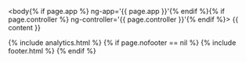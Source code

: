 <!DOCTYPE html>
<html lang="en">
<head>
  <script type="text/javascript">
    var path = location.pathname.replace(/^\/(.*)\/$/g, '$1');
    var redirects = {
      'faq': '/faq/introduction/',
      'faq/#advanced': '/faq/advanced/',
      'faq/#basic': '/faq/basic/',
      'faq/#introdcution': '/faq/introdcution/',
      'api': '/developer/api',
      'intro': '/intro/welcome/',
      'intro/#customizing': '/intro/appdev/',
      'intro/#explore': '/intro/explore/',
      'intro/#howworks': '/intro/howworks/',
      'intro/#next': '/intro/next/',
      'intro/#welcome': '/intro/welcome/',
      'tutorials/videos': '/tutorials/videos/welcome/',
      'tutorials/videos/#advancedtutorial': '/tutorials/videos/advancedtutorial/',
      'tutorials/videos/#basictutorial': '/tutorials/videos/basictutorial/',
      'tutorials/videos/#developertutorial': '/tutorials/videos/developertutorial/',
      'tutorials/videos/#intro': '/tutorials/videos/intro/',
      'tutorials/videos/#walkthrough': '/tutorials/videos/walkthrough/',
      'tutorials/videos/#welcome': '/tutorials/videos/welcome/',
      'tutorials/walkthroughs': '/tutorials/walkthroughs/eventmanager/',
      'tutorials/walkthroughs/#moviemanager': '/tutorials/walkthroughs/moviemanager/',
      'tutorials/walkthroughs/#servicetracker': '/tutorials/walkthroughs/servicetracker/',
      'userguide': '/userguide/introduction/',
      'userguide/#actions': '/userguide/actions/',
      'userguide/#docker': '/userguide/docker/',
      'userguide/#forms': '/userguide/forms/',
      'userguide/#groups': '/userguide/groups/',
      'userguide/#introduction': '/userguide/introduction/',
      'userguide/#projects': '/userguide/projects/',
      'userguide/#resources': '/userguide/resources/',
      'userguide/#submissions': '/userguide/submissions/',
      'userguide/#teams': '/userguide/teams/',
      'userguide/#project-templates': '/userguide/project-templates/',
      'userguide/#env': '/userguide/environment-switcher/',
      'userguide/#existing-resource-fields': '/userguide/existing-resource-fields/',
      'userguide/#form-components': '/userguide/form-components/',
      'userguide/#layout-components': '/userguide/layout-components/',
      'userguide/#roles-and-permissions': '/userguide/roles-and-permissions/',
      'integrations': '/developer/integrations/start/',
      'integrations/#linkedin': '/integrations/oauth/#linkedin',
      'intro/#deployapp': '/intro/customizing/#deployapp',
      'intro/#modifyapp': '/intro/customizing/#modifyapp',
      'intro/#updatingform': '/intro/customizing/#updatingform',
      'intro/#api': '/intro/explore/#api',
      'intro/#data': '/intro/explore/#data',
      'intro/#forms': '/intro/explore/#forms',
      'intro/#preview': '/intro/explore/#preview',
      'intro/#resources': '/intro/explore/#resources',
      'intro/#actions': '/intro/howworks/#actions',
      'intro/#dynamicrender': '/intro/howworks/#dynamicrender',
      'intro/#formembeds': '/intro/howworks/#formembeds',
      'intro/#restapi': '/intro/howworks/#restapi',
      'tutorials/videos/#part2': '/tutorials/videos/developertutorial/#part2',
      'tutorials/videos/#part3': '/tutorials/videos/developertutorial/#part3',
      'tutorials/videos/#dynamicRole': '/tutorials/videos/advancedtutorial/#dynamicRole',
      'tutorials/videos/#nested-resource': '/tutorials/videos/basictutorial/#nested-resource',
      'tutorials/videos/#oauth': '/tutorials/videos/advancedtutorial/#oauth',
      'tutorials/videos/#resourceAccess': '/tutorials/videos/advancedtutorial/#resourceAccess',
      'tutorials/videos/#rolespermissions': '/tutorials/videos/basictutorial/#rolespermissions',
      'tutorials/videos/#s3': '/tutorials/videos/advancedtutorial/#s3',
      'tutorials/videos/#user-table': '/tutorials/videos/basictutorial/#user-table',
      'tutorials/walkthroughs/#actions': '/tutorials/walkthroughs/servicetracker/#actions',
      'tutorials/walkthroughs/#application-create': '/tutorials/walkthroughs/servicetracker/#application-create',
      'tutorials/walkthroughs/#app-resources': '/tutorials/walkthroughs/servicetracker/#app-resources',
      'tutorials/walkthroughs/#code': '/tutorials/walkthroughs/servicetracker/#code',
      'tutorials/walkthroughs/#configuration': '/tutorials/walkthroughs/servicetracker/#configuration',
      'tutorials/walkthroughs/#create-project': '/tutorials/walkthroughs/servicetracker/#create-project',
      'tutorials/walkthroughs/#dependencies': '/tutorials/walkthroughs/servicetracker/#dependencies',
      'tutorials/walkthroughs/#formio-init': '/tutorials/walkthroughs/servicetracker/#formio-init',
      'tutorials/walkthroughs/#intro': '/tutorials/walkthroughs/servicetracker/#intro',
      'tutorials/walkthroughs/#resource-registration': '/tutorials/walkthroughs/servicetracker/#resource-registration',
      'tutorials/walkthroughs/#resources': '/tutorials/walkthroughs/servicetracker/#resources',
      'tutorials/walkthroughs/#restructure': '/tutorials/walkthroughs/servicetracker/#restructure',
      'tutorials/walkthroughs/#setup': '/tutorials/walkthroughs/servicetracker/#setup',
      'tutorials/walkthroughs/#structure': '/tutorials/walkthroughs/servicetracker/#structure',
      'tutorials/walkthroughs/#user-auth': '/tutorials/walkthroughs/servicetracker/#user-auth',
      'tutorials/walkthroughs/#users': '/tutorials/walkthroughs/servicetracker/#users',
      'userguide/#cutomer-applications': '/userguide/introduction/#cutomer-applications',
      'userguide/#user-portal-page': '/userguide/introduction/#user-portal-page',
      'userguide/#action-authentication': '/userguide/actions/#action-authentication',
      'userguide/#action-email': '/userguide/actions/#action-email',
      'userguide/#action-jira': '/userguide/actions/#action-jira',
      'userguide/#action-oauth': '/userguide/actions/#action-oauth',
      'userguide/#action-office365-calendar': '/userguide/actions/#action-office365-calendar',
      'userguide/#action-office365-contact': '/userguide/actions/#action-office365-contact',
      'userguide/#action-role-assignment': '/userguide/actions/#action-role-assignment',
      'userguide/#action-sql': '/userguide/actions/#action-sql',
      'userguide/#action-sqlconnector': '/userguide/actions/#action-sqlconnector',
      'userguide/#action-webhook': '/userguide/actions/#action-webhook',
      'userguide/#adding-action': '/userguide/actions/#adding-action',
      'userguide/#docker-deploy': '/userguide/docker/#docker-deploy',
      'userguide/#docker-dns': '/userguide/docker/#docker-dns',
      'userguide/#docker-explore': '/userguide/docker/#docker-explore',
      'userguide/#docker-installation': '/userguide/docker/#docker-installation',
      'userguide/#docker-paas': '/userguide/docker/#docker-paas',
      'userguide/#docker-server': '/userguide/docker/#docker-server',
      'userguide/#docker-variables': '/userguide/docker/#docker-variables',
      'userguide/#radio': '/userguide/form-components/#radio',
      'userguide/#add-form-component': '/userguide/form-components/#add-form-component',
      'userguide/#address': '/userguide/form-components/#address',
      'userguide/#button': '/userguide/form-components/#button',
      'userguide/#calculated-value': '/userguide/form-components/#calculated-value',
      'userguide/#checkbox': '/userguide/form-components/#checkbox',
      'userguide/#component-api': '/userguide/form-components/#component-api',
      'userguide/#component-layout-settings': '/userguide/form-components/#component-layout-settings',
      'userguide/#conditional-components': '/userguide/form-components/#conditional-components',
      'userguide/#content-component': '/userguide/form-components/#content-component',
      'userguide/#currency': '/userguide/form-components/#currency',
      'userguide/#custom': '/userguide/form-components/#custom',
      'userguide/#datetime': '/userguide/form-components/#datetime',
      'userguide/#edit-form-component': '/userguide/form-components/#edit-form-component',
      'userguide/#email': '/userguide/form-components/#email',
      'userguide/#file': '/userguide/form-components/#file',
      'userguide/#hidden': '/userguide/form-components/#hidden',
      'userguide/#html-element-component': '/userguide/form-components/#html-element-component',
      'userguide/#image': '/userguide/form-components/#image',
      'userguide/#number': '/userguide/form-components/#number',
      'userguide/#password': '/userguide/form-components/#password',
      'userguide/#phonenumber': '/userguide/form-components/#phonenumber',
      'userguide/#resource': '/userguide/form-components/#resource',
      'userguide/#select': '/userguide/form-components/#select',
      'userguide/#selectboxes': '/userguide/form-components/#selectboxes',
      'userguide/#signature': '/userguide/form-components/#signature',
      'userguide/#textarea': '/userguide/form-components/#textarea',
      'userguide/#textfield': '/userguide/form-components/#textfield',
      'userguide/#copy-form': '/userguide/forms/#copy-form',
      'userguide/#delete-form': '/userguide/forms/#delete-form',
      'userguide/#edit-form': '/userguide/forms/#edit-form',
      'userguide/#new-form': '/userguide/forms/#new-form',
      'userguide/#assigning-group-access': '/userguide/groups/#assigning-group-access',
      'userguide/#making-groupusers': '/userguide/groups/#making-groupusers',
      'userguide/#making-publicusers': '/userguide/groups/#making-publicusers',
      'userguide/#group-structure': '/userguide/groups/#group-structure',
      'userguide/#columns': '/userguide/layout-components/#columns',
      'userguide/#container': '/userguide/layout-components/#container',
      'userguide/#data-grid': '/userguide/layout-components/#data-grid',
      'userguide/#fieldset': '/userguide/layout-components/#fieldset',
      'userguide/#panels': '/userguide/layout-components/#panels',
      'userguide/#table': '/userguide/layout-components/#table',
      'userguide/#well': '/userguide/layout-components/#well',
      'userguide/#new-project': '/userguide/projects/#new-project',
      'userguide/#project-dashboard': '/userguide/projects/#project-dashboard',
      'userguide/#settings-project': '/userguide/projects/#settings-project',
      'userguide/#permissions': '/userguide/roles-and-permissions/#permissions',
      'userguide/#role-assignment': '/userguide/roles-and-permissions/#role-assignment',
      'userguide/#roles': '/userguide/roles-and-permissions/#roles',
      'userguide/#submissionpermissions': '/userguide/roles-and-permissions/#submissionpermissions',
      'userguide/#exporting-submissions': '/userguide/submissions/#exporting-submissions',
      'userguide/#view-submissions': '/userguide/submissions/#view-submissions',
      'userguide/#adding-accounts-team': '/userguide/teams/#adding-accounts-team',
      'userguide/#assigning-teams-project': '/userguide/teams/#assigning-teams-project',
      'userguide/#create-team': '/userguide/teams/#create-team',
      'userguide/#template-previews': '/userguide/project-templates/#template-previews',
      'developer/info/welcome/': '/developer/welcome/',
      'developer/info/angular/': '/developer/frameworks/#angular',
      'developer/info/offline/': '/developer/offline/',
      'developer/info/emaillogin/': '/integrations/emaillogin/',
      'developer/info/sso/': '/integrations/sso/',
      'developer/info/auth0/': '/integrations/auth0/',
      'developer/info/react/': '/developer/frameworks/#react',
      'developer/info/cordova/': '/developer/cordova/',
      'developer/info/middleware/': '/developer/middleware/',
      'developer/info/lambda/': '/developer/lambda/',
      'developer/info/bootstrap/': '/developer/libraries/#cli',
      'developer/info/node-library/': '/developer/libraries/#node',
      'developer/api/postman/': '/developer/api/',
      'developer/integrations/start/': '/integrations/start/',
      'developer/integrations/email/': '/integrations/email/',
      'developer/integrations/filestorage/': '/integrations/filestorage/',
      'developer/integrations/oauth/': '/integrations/oauth/',
      'developer/integrations/office365/': '/integrations/office365/',
      'developer/integrations/hubspot/': '/integrations/hubspot/',
      'developer/integrations/googledrive/': '/integrations/googledrive/',
      'developer/deployments/aws/': '/tutorials/deployment/aws/',
      'developer/deployments/bluemix/': '/tutorials/deployment/bluemix/',
      'developer/libraries/javascript/': '/developer/frameworks/#javascript',
      'developer/libraries/angular2/': '/developer/frameworks/#angular',
      'developer/libraries/angular/': '/developer/frameworks/#angularjs',
      'developer/libraries/react/': '/developer/frameworks/#react',
      'developer/libraries/cli/': '/developer/libraries/#cli',
      'developer/libraries/node/': '/developer/libraries/#node',
      'developer/libraries/php/': '/developer/libraries/#php',
      'developer/libraries/viewer/': '/developer/libraries/#viewer',
      'developer/api/postman.': '/developer/api/',
      'developer/api/#postman': '/developer/api/',
      'developer/deployments': '/tutorials/deployment/aws/',
      'developer/deployments/#aws': '/tutorials/deployment/aws/',
      'developer/deployments/#bluemix': '/tutorials/deployments/bluemix/',
      'developer/info/#cordova': '/developer/cordova/',
      'developer/info/#angular': '/developer/frameworks/#angular',
      'developer/info/#auth0': '/integrations/auth0/',
      'developer/info/#bootstrap': '/developer/libraries/#cli',
      'developer/info/#emaillogin': '/integrations/emaillogin/',
      'developer/info/#lambda': '/developer/lambda/',
      'developer/info/#middleware': '/developer/middleware/',
      'developer/info/#node-library': '/developer/libraries/#node',
      'developer/info/#offline': '/developer/offline/',
      'developer/info/#react': '/developer/frameworks/#react',
      'developer/info/#welcome': '/developer/welcome/',
      'developer/integrations': '/integrations/start/',
      'developer/integrations/#email': '/integrations/email/',
      'developer/integrations/#filestorage': '/integrations/filestorage/',
      'developer/integrations/#google-drive': '/integrations/google-drive/',
      'developer/integrations/#hubspot': '/integrations/hubspot/',
      'developer/integrations/#oauth': '/integrations/oauth/',
      'developer/integrations/#office365': '/integrations/office365/',
      'developer/integrations/#start': '/integrations/start/',
      'developer/api/#formio-account': '/developer/api/',
      'developer/api/#project-user': '/developer/api/',
      'developer/api/#create': '/developer/api/',
      'developer/api/#delete': '/developer/api/',
      'developer/api/#index': '/developer/api/',
      'developer/api/#read': '/developer/api/',
      'developer/api/#update': '/developer/api/',
      'developer/deployments/#aws-auth': '/tutorials/deployment/aws/#aws-auth',
      'developer/deployments/#aws-beanstalk': '/tutorials/deployment/aws/#aws-beanstalk',
      'developer/deployments/#aws-config': '/tutorials/deployment/aws/#aws-route',
      'developer/deployments/#aws-prerequisites': '/tutorials/deployment/aws/#aws-prerequisites',
      'developer/deployments/#bluemix-app': '/tutorials/deployment/bluemix/#bluemix-app',
      'developer/deployments/#bluemix-docker': '/tutorials/deployment/bluemix/#bluemix-docker',
      'developer/info/#conditional-fields': '/developer/info',
      'developer/info/#form-translation': '/developer/frameworks/#angular',
      'developer/info/#formio-delete': '/developer/frameworks/#angular',
      'developer/info/#formio-directive': '/developer/frameworks/#angular',
      'developer/info/#formio-events': '/developer/frameworks/#angular',
      'developer/info/#formio-module': '/developer/frameworks/#angular',
      'developer/info/#formio-submissions': '/developer/frameworks/#angular',
      'developer/info/#styling-angular-forms': '/developer/frameworks/#angular',
      'developer/info/#auth0-app': '/integrations/auth0/#auth0-app',
      'developer/info/#auth0-code': '/integrations/auth0/#auth0-code',
      'developer/info/#auth0-rules': '/integrations/auth0/#auth0-rules',
      'developer/info/#cordova-compile': '/developer/cordova/#cordova-compile',
      'developer/info/#cordova-install': '/developer/cordova/#cordova-install',
      'developer/info/#cordova-plugins': '/developer/cordova/#cordova-plugins',
      'developer/info/#cordova-prepare': '/developer/cordova/#cordova-prepare',
      'developer/info/#cli': '/developer/middleware/#cli',
      'developer/info/#middleware': '/developer/middleware/#middleware',
      'developer/info/#nodejs': '/developer/middleware/#nodejs',
      'developer/info/#react-module': '/developer/frameworks/#react',
      'developer/info/#react-usage': '/developer/frameworks/#react',
      'developer/integrations/#gmail': '/integrations/email/#smtp',
      'developer/integrations/#kickbox': '/integrations/email/#kickbox',
      'developer/integrations/#mailgun': '/integrations/email/#mailgun',
      'developer/integrations/#mandrill': '/integrations/email/#mandrill',
      'developer/integrations/#sendgrid': '/integrations/email/#sendgrid',
      'developer/integrations/#url': '/integrations/filestorage/#url',
      'developer/integrations/#dropbox-storage': '/integrations/filestorage/#dropbox-storage',
      'developer/integrations/#s3': '/integrations/filestorage/#s3',
      'developer/integrations/#google-api-setting': '/integrations/google-drive/#google-api-setting',
      'developer/integrations/#google-oauthclient': '/integrations/google-drive/#google-oauthclient',
      'developer/integrations/#google-refreshtoken': '/integrations/google-drive/#google-refreshtoken',
      'developer/integrations/#google-sheet': '/integrations/google-drive/#google-sheet',
      'developer/integrations/#hubspot-action': '/integrations/hubspot/#hubspot-action',
      'developer/integrations/#hubspot-apikey': '/integrations/hubspot/#hubspot-apikey',
      'developer/integrations/#hubspot-mappings': '/integrations/hubspot/#hubspot-mappings',
      'developer/integrations/#github': '/integrations/oauth/#github',
      'developer/integrations/#action': '/integrations/oauth/#action',
      'developer/integrations/#button': '/integrations/oauth/#button',
      'developer/integrations/#dropbox-oauth': '/integrations/oauth/#dropbox-oauth',
      'developer/integrations/#facebook': '/integrations/oauth/#facebook',
      'developer/integrations/#google': '/integrations/oauth/#google',
      'developer/integrations/#linkform': '/integrations/oauth/#linkform',
      'developer/integrations/#msoffice365': '/integrations/oauth/#msoffice365',
      'developer/integrations/#settings': '/integrations/oauth/#settings',
      'developer/integrations/#twitter': '/integrations/oauth/#twitter'
    };
    if (location.hash) {
      path += '/' + location.hash;
    }
    if (redirects[path]) {
      window.location = '{{ site.baseUrl }}' + redirects[path];
    }
  </script>
  <meta charset="utf-8">
  <meta http-equiv="X-UA-Compatible" content="IE=edge">
  <meta name="viewport" content="width=device-width, initial-scale=1">
  <!-- The above 3 meta tags *must* come first in the head; any other head content must come *after* these tags -->
  <title>{{ site.title }} | {{ page.title | strip_html }}</title>

  <link rel="stylesheet" href="{{ site.baseUrl }}/assets/css/index.css">
  <link rel="stylesheet" href="{{ site.baseUrl }}/assets/lib/font-awesome/css/font-awesome.min.css">
  <!-- bower:css -->
  <link rel="stylesheet" href="{{ site.baseUrl }}/assets/lib/bootstrap/dist/css/bootstrap.min.css" />
  <link rel="stylesheet" href="{{ site.baseUrl }}/assets/lib/angular-ui-select/dist/select.css" />
  <link rel="stylesheet" href="{{ site.baseUrl }}/assets/lib/ui-select/dist/select.css" />
  <link rel="stylesheet" href="{{ site.baseUrl }}/assets/lib/formio/css/formio.css" />
  <!-- endbower -->

  <!-- Favicons -->
  <link rel="apple-touch-icon" sizes="57x57" href="{{ site.baseUrl }}/assets/favicons/apple-touch-icon-57x57.png">
  <link rel="apple-touch-icon" sizes="60x60" href="{{ site.baseUrl }}/assets/favicons/apple-touch-icon-60x60.png">
  <link rel="apple-touch-icon" sizes="72x72" href="{{ site.baseUrl }}/assets/favicons/apple-touch-icon-72x72.png">
  <link rel="apple-touch-icon" sizes="76x76" href="{{ site.baseUrl }}/assets/favicons/apple-touch-icon-76x76.png">
  <link rel="apple-touch-icon" sizes="114x114" href="{{ site.baseUrl }}/assets/favicons/apple-touch-icon-114x114.png">
  <link rel="apple-touch-icon" sizes="120x120" href="{{ site.baseUrl }}/assets/favicons/apple-touch-icon-120x120.png">
  <link rel="apple-touch-icon" sizes="144x144" href="{{ site.baseUrl }}/assets/favicons/apple-touch-icon-144x144.png">
  <link rel="apple-touch-icon" sizes="152x152" href="{{ site.baseUrl }}/assets/favicons/apple-touch-icon-152x152.png">
  <link rel="apple-touch-icon" sizes="180x180" href="{{ site.baseUrl }}/assets/favicons/apple-touch-icon-180x180.png">
  <link rel="icon" type="image/png" href="{{ site.baseUrl }}/assets/favicons/favicon-32x32.png" sizes="32x32">
  <link rel="icon" type="image/png" href="{{ site.baseUrl }}/assets/favicons/android-chrome-192x192.png" sizes="192x192">
  <link rel="icon" type="image/png" href="{{ site.baseUrl }}/assets/favicons/favicon-96x96.png" sizes="96x96">
  <link rel="icon" type="image/png" href="{{ site.baseUrl }}/assets/favicons/favicon-16x16.png" sizes="16x16">
  <link rel="manifest" href="{{ site.baseUrl }}/assets/favicons/manifest.json">
  <meta name="msapplication-TileColor" content="#da532c">
  <meta name="msapplication-TileImage" content="{{ site.baseUrl }}/assets/favicons/mstile-144x144.png">
  <meta name="theme-color" content="#ffffff">

  <!-- bower:js -->
  <script src="{{ site.baseUrl }}/assets/lib/jquery/dist/jquery.js"></script>
  <script src="{{ site.baseUrl }}/assets/lib/anchor-js/anchor.js"></script>
  <script src="{{ site.baseUrl }}/assets/lib/angular/angular.js"></script>
  <script src="{{ site.baseUrl }}/assets/lib/bootstrap/dist/js/bootstrap.js"></script>
  <script src="{{ site.baseUrl }}/assets/lib/ng-file-upload/dist/ng-file-upload.js"></script>
  <script src="{{ site.baseUrl }}/assets/lib/angular-sanitize/angular-sanitize.js"></script>
  <script src="{{ site.baseUrl }}/assets/lib/angular-bootstrap/ui-bootstrap-tpls.js"></script>
  <script src="{{ site.baseUrl }}/assets/lib/moment/moment.js"></script>
  <script src="{{ site.baseUrl }}/assets/lib/angular-moment/angular-moment.js"></script>
  <script src="{{ site.baseUrl }}/assets/lib/angular-ui-select/dist/select.js"></script>
  <script src="{{ site.baseUrl }}/assets/lib/bootstrap-ui-datetime-picker/dist/datetime-picker.min.js"></script>
  <script src="{{ site.baseUrl }}/assets/lib/signature_pad/signature_pad.js"></script>
  <script src="{{ site.baseUrl }}/assets/lib/angular-ui-mask/dist/mask.js"></script>
  <script src="{{ site.baseUrl }}/assets/lib/ui-select/dist/select.js"></script>
  <script src="{{ site.baseUrl }}/assets/lib/formio/dist/formio.js"></script>
  <script src="{{ site.baseUrl }}/assets/lib/urijs/src/URI.js"></script>
  <!-- endbower -->
</head>

<body{% if page.app %} ng-app='{{ page.app }}'{% endif %}{% if page.controller %} ng-controller='{{ page.controller }}'{% endif %}>
{{ content }}

<!-- HTML5 shim and Respond.js for IE8 support of HTML5 elements and media queries -->
<!-- WARNING: Respond.js doesn't work if you view the page via file:// -->
<!--[if lt IE 9]>
<script src="https://oss.maxcdn.com/html5shiv/3.7.2/html5shiv.min.js"></script>
<script src="https://oss.maxcdn.com/respond/1.4.2/respond.min.js"></script>
<![endif]-->

<script src="{{ site.baseUrl }}/assets/js/docs.js"></script>
{% include analytics.html %}
{% if page.nofooter == nil %}
    {% include footer.html %}
{% endif %}
</body>
</html>
